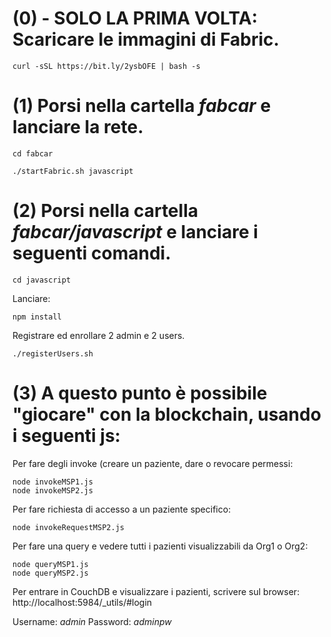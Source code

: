 # (0) - SOLO LA PRIMA VOLTA: Scaricare le immagini di Fabric.
```
curl -sSL https://bit.ly/2ysbOFE | bash -s

```

# (1) Porsi nella cartella *fabcar* e lanciare la rete.
```
cd fabcar

```
```
./startFabric.sh javascript

```
# (2) Porsi nella cartella *fabcar/javascript* e lanciare i seguenti comandi.
```
cd javascript

```
Lanciare:
```
npm install
```
Registrare ed enrollare 2 admin e 2 users.
```
./registerUsers.sh

```

# (3) A questo punto è possibile "giocare" con la blockchain, usando i seguenti js:
Per fare degli invoke (creare un paziente, dare o revocare permessi:
```
node invokeMSP1.js
node invokeMSP2.js
```
Per fare richiesta di accesso a un paziente specifico:
```
node invokeRequestMSP2.js
```
Per fare una query e vedere tutti i pazienti visualizzabili da Org1 o Org2:
```
node queryMSP1.js
node queryMSP2.js
```

Per entrare in CouchDB e visualizzare i pazienti, scrivere sul browser:
http://localhost:5984/_utils/#login

Username: *admin*
Password: *adminpw*


